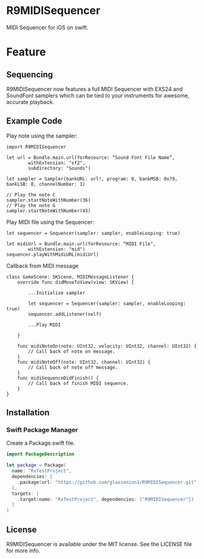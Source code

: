 # R9MIDISequencer


MIDI Sequencer for iOS on swift.

# Feature

## Sequencing

R9MIDISequencer now features a full MIDI Sequencer with EXS24 and SoundFont samplers which can be tied to your instruments for awesome, accurate playback.

## Example Code

Play note using the sampler:

```
import R9MIDISequencer

let url = Bundle.main.url(forResource: “Sound Font File Name”,
        withExtension: "sf2",
        subdirectory: "Sounds")
        
let sampler = Sampler(bankURL: url!, program: 0, bankMSB: 0x79, bankLSB: 0, channelNumber: 1)

// Play the note C
sampler.startNoteWithNumber(36)
// Play the note G
sampler.startNoteWithNumber(43)
```

Play MIDI file using the Sequencer:

```
let sequencer = Sequencer(sampler: sampler, enableLooping: true)

let midiUrl = Bundle.main.url(forResource: “MIDI File",
        withExtension: "mid")
sequencer.playWithMidiURL(midiUrl)
```

Callback from MIDI message

```
class GameScene: SKScene, MIDIMessageListener {
    override func didMoveToView(view: SKView) {
        
        ...Initialize sampler
        
        let sequencer = Sequencer(sampler: sampler, enableLooping: true)
        sequencer.addListener(self)
        
        ...Play MIDI
        
    }
    
    func midiNoteOn(note: UInt32, velocity: UInt32, channel: UInt32) {
        // Call back of note on message.
    }
    func midiNoteOff(note: UInt32, channel: UInt32) {
        // Call back of note off message.
    }
    func midiSequenceDidFinish() {
        // Call back of finish MIDI sequence.
    }
}
```

## Installation

### Swift Package Manager
Create a Package.swift file.
```swift
import PackageDescription

let package = Package(
  name: "RxTestProject",
  dependencies: [
    .package(url: "https://github.com/glassonion1/R9MIDISequencer.git", from: "1.5.1")
  ],
  targets: [
    .target(name: "RxTestProject", dependencies: ["R9MIDISequencer"])
  ]
)
```

## License

R9MIDISequencer is available under the MIT license. See the LICENSE file for more info.
